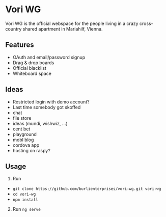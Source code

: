 # Vori WG

Vori WG is the official webspace for the people living in a crazy cross-country shared apartment in Mariahilf, Vienna.

## Features

- OAuth and email/password signup
- Drag & drop boards
- Official blacklist
- Whiteboard space 

## Ideas

- Restricted login with demo account?
- Last time somebody got skoffed
- chat
- file store
- ideas (mundi, wishwiz, ...)
- cent bet
- playground
- mobl blog
- cordova app
- hosting on raspy?

## Usage

1.  Run

- `git clone https://github.com/burlienterprises/vori-wg.git vori-wg`
- `cd vori-wg`
- `npm install`

2.  Run `ng serve`
